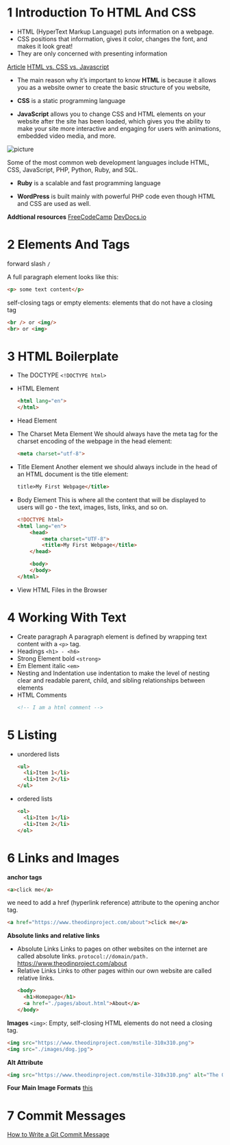 <!-- vscode-markdown-toc -->

<!-- vscode-markdown-toc-config
	numbering=true
	autoSave=true
	/vscode-markdown-toc-config -->
<!-- /vscode-markdown-toc -->

# 1 Introduction To HTML And CSS

- HTML (HyperText Markup Language) puts information on a webpage.
- CSS positions that information, gives it color, changes the font, and makes it look great!
- They are only concerned with presenting information

[Article](https://www.freecodecamp.org/news/html-css-and-javascript-explained-for-beginners/)
[HTML vs. CSS vs. Javascript](https://brytdesigns.com/html-css-javascript-whats-the-difference)

- The main reason why it’s important to know **HTML** is because it allows you as a website owner to create the basic structure of you website,

- **CSS** is a static programming language

- **JavaScript** allows you to change CSS and HTML elements on your website after the site has been loaded, which gives you the ability to make your site more interactive and engaging for users with animations, embedded video media, and more.

![picture](https://admin.brytdesigns.com/wp-content/uploads/2019/12/html_css_javascript_infographic.png)

Some of the most common web development languages include HTML, CSS, JavaScript, PHP, Python, Ruby, and SQL.

- **Ruby** is a scalable and fast programming language

- **WordPress** is built mainly with powerful PHP code even though HTML and CSS are used as well.
  

**Addtional resources**
[FreeCodeCamp](https://www.freecodecamp.org/learn)
[DevDocs.io](https://devdocs.io/)

# 2 Elements And Tags
forward slash `/`

A full paragraph element looks like this:
```html
<p> some text content</p>
```
self-closing tags or empty elements: elements that do not have a closing tag
```html
<br /> or <img/>
<br> or <img>
```

# 3 HTML Boilerplate

- The DOCTYPE
  ```<!DOCTYPE html>```
- HTML Element
  ```html
  <html lang="en">
  </html>
  ```
- Head Element
  
- The Charset Meta Element
We should always have the meta tag for the charset encoding of the webpage in the head element: 
    ```html
    <meta charset="utf-8">
    ```


- Title Element
Another element we should always include in the head of an HTML document is the title element:
    ```html
    title>My First Webpage</title>
    ```
- Body Element
  This is where all the content that will be displayed to users will go - the text, images, lists, links, and so on.
    ```html
    <!DOCTYPE html>
    <html lang="en">
        <head>
            <meta charset="UTF-8">
            <title>My First Webpage</title>
        </head>

        <body>
        </body>
    </html>
    ```
- View HTML Files in the Browser
  
# 4 Working With Text

- Create paragraph
  A paragraph element is defined by wrapping text content with a `<p>` tag.
- Headings
  `<h1> - <h6>`
- Strong Element
  bold `<strong>`
- Em Element
  italic `<em>`
- Nesting and Indentation
  use indentation to make the level of nesting clear and readable
  parent, child, and sibling relationships between elements
- HTML Comments
  ```html
  <!-- I am a html comment -->
  ```

# 5 Listing
- unordered lists
  ```html
  <ul>
    <li>Item 1</li>
    <li>Item 2</li>
  </ul>
  ```
- ordered lists
  ```html
  <ol>
    <li>Item 1</li>
    <li>Item 2</li>
  </ol>
  ```

# 6 Links and Images
**anchor tags**
```html
<a>click me</a>
```
we need to add a href (hyperlink reference) attribute to the opening anchor tag.
```html
<a href="https://www.theodinproject.com/about">click me</a>
```
**Absolute links and relative links**
- Absolute Links
Links to pages on other websites on the internet are called absolute links. ```protocol://domain/path.```
https://www.theodinproject.com/about
- Relative Links
Links to other pages within our own website are called relative links. 
  ```html
  <body>
    <h1>Homepage</h1>
    <a href="./pages/about.html">About</a>
  </body>
  ```
**Images**
```<img>```:  Empty, self-closing HTML elements do not need a closing tag.
```html
<img src="https://www.theodinproject.com/mstile-310x310.png">
<img src="./images/dog.jpg">
```
**Alt Attribute**
```html
<img src="https://www.theodinproject.com/mstile-310x310.png" alt="The Odin Project Logo">
```
**Four Main Image Formats**
[this](https://internetingishard.netlify.app/html-and-css/links-and-images/#image-formats)


# 7 Commit Messages
[How to Write a Git Commit Message](https://cbea.ms/git-commit/)



